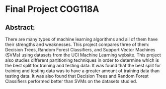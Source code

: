 # Final Project COG118A
## Abstract:
There are many types of machine learning algorithms and all of them have their strengths and weaknesses. This project compares three of them: Decision Trees, Random Forest Classifiers, and Support Vector Machines (SVMs) using datasets from the UCI Machine Learning website. This project also studies different partitioning techniques in order to determine which is the best split for training and testing data. It was found that the best split for training and testing data was to have a greater amount of training data than testing data. It was also found that Decision Trees and Random Forest Classifiers performed better than SVMs on the datasets studied.



